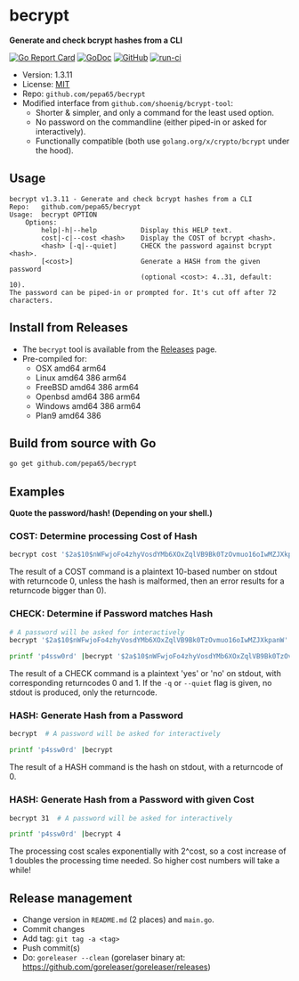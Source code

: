 # becrypt
**Generate and check bcrypt hashes from a CLI**

[![Go Report Card](https://goreportcard.com/badge/github.com/pepa65/becrypt)](https://goreportcard.com/report/github.com/pepa65/becrypt)
[![GoDoc](https://godoc.org/github.com/pepa65/becrypt?status.svg)](https://godoc.org/github.com/pepa65/becrypt)
[![GitHub](https://img.shields.io/github/license/pepa65/becrypt.svg)](LICENSE)
[![run-ci](https://github.com/pepa65/becrypt/actions/workflows/ci.yml/badge.svg)](https://github.com/pepa65/becrypt/actions/workflows/ci.yml) 
* Version: 1.3.11
* License: [MIT](LICENSE)
* Repo: `github.com/pepa65/becrypt`
* Modified interface from `github.com/shoenig/bcrypt-tool`:
  - Shorter & simpler, and only a command for the least used option.
  - No password on the commandline (either piped-in or asked for interactively).
  - Functionally compatible (both use `golang.org/x/crypto/bcrypt` under the hood).

## Usage
```
becrypt v1.3.11 - Generate and check bcrypt hashes from a CLI
Repo:   github.com/pepa65/becrypt
Usage:  becrypt OPTION
    Options:
        help|-h|--help           Display this HELP text.
        cost|-c|--cost <hash>    Display the COST of bcrypt <hash>.
        <hash> [-q|--quiet]      CHECK the password against bcrypt <hash>.
        [<cost>]                 Generate a HASH from the given password
                                 (optional <cost>: 4..31, default: 10).
The password can be piped-in or prompted for. It's cut off after 72 characters.
```

## Install from Releases

* The `becrypt` tool is available from the [Releases](https://github.com/pepa65/becrypt/releases) page.
* Pre-compiled for:
  - OSX amd64 arm64
  - Linux amd64 386 arm64
  - FreeBSD amd64 386 arm64
  - Openbsd amd64 386 arm64
  - Windows amd64 386 arm64
  - Plan9 amd64 386

## Build from source with Go
```bash
go get github.com/pepa65/becrypt
```

## Examples
**Quote the password/hash! (Depending on your shell.)**

### COST: Determine processing Cost of Hash
```bash
becrypt cost '$2a$10$nWFwjoFo4zhyVosdYMb6XOxZqlVB9Bk0TzOvmuo16oIwMZJXkpanW'
```

The result of a COST command is a plaintext 10-based number on stdout with returncode 0,
unless the hash is malformed, then an error results for a returncode bigger than 0).

### CHECK: Determine if Password matches Hash
```bash
# A password will be asked for interactively
becrypt '$2a$10$nWFwjoFo4zhyVosdYMb6XOxZqlVB9Bk0TzOvmuo16oIwMZJXkpanW'

printf 'p4ssw0rd' |becrypt '$2a$10$nWFwjoFo4zhyVosdYMb6XOxZqlVB9Bk0TzOvmuo16oIwMZJXkpanW'
```

The result of a CHECK command is a plaintext 'yes' or 'no' on stdout,
with corresponding returncodes 0 and 1.
If the `-q` or `--quiet` flag is given, no stdout is produced, only the returncode.

### HASH: Generate Hash from a Password
```bash
becrypt  # A password will be asked for interactively

printf 'p4ssw0rd' |becrypt
```

The result of a HASH command is the hash on stdout, with a returncode of 0.

### HASH: Generate Hash from a Password with given Cost
```bash
becrypt 31  # A password will be asked for interactively

printf 'p4ssw0rd' |becrypt 4
```

The processing cost scales exponentially with 2^cost,
so a cost increase of 1 doubles the processing time needed.
So higher cost numbers will take a while!

## Release management
* Change version in `README.md` (2 places) and `main.go`.
* Commit changes
* Add tag: `git tag -a <tag>`
* Push commit(s)
* Do: `goreleaser --clean` (gorelaser binary at: https://github.com/goreleaser/goreleaser/releases)
